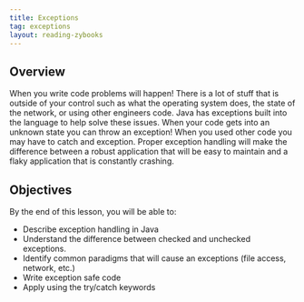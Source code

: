 ```yaml
---
title: Exceptions
tag: exceptions
layout: reading-zybooks
---
```


## Overview

When you write code problems will happen! There is a lot of stuff that is outside of your control
such as what the operating system does, the state of the network, or using other engineers code.
Java has exceptions built into the language to help solve these issues. When your code gets into an
unknown state you can throw an exception! When you used other code you may have to catch and
exception. Proper exception handling will make the difference between a robust application that will
be easy to maintain and a flaky application that is constantly crashing.

## Objectives

By the end of this lesson, you will be able to:

- Describe exception handling in Java
- Understand the difference between checked and unchecked exceptions.
- Identify common paradigms that will cause an exceptions (file access, network, etc.)
- Write exception safe code
- Apply using the try/catch keywords